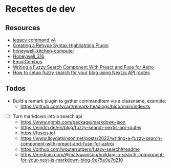 # Recettes de dev

## Resources

- [legacy command v4](https://github.com/alexandre-dos-reis/commands-v4)
- [Creating a Rehype Syntax Highlighting Plugin](https://www.timlrx.com/blog/creating-a-rehype-syntax-highlighting-plugin)
- [honeywell-kitchen-computer](https://4.bp.blogspot.com/-QnZPd2Dg9oM/W_BluoMy3DI/AAAAAAADW-Q/zEgHpLOBhDURqo52t0eflopXbxzbnDZawCLcBGAs/s1600/honeywell-kitchen-computer.jpg)
- [Honeywell_316](https://en.wikipedia.org/wiki/Honeywell_316)
- [EmojiCombos](https://emojicombos.com/cooking)
- [Writing a Fuzzy Search Component With Preact and Fuse for Astro](https://www.lloydatkinson.net/posts/2022/writing-a-fuzzy-search-component-with-preact-and-fuse-for-astro/)
- [How to setup fuzzy search for your blog using Next.js API routes](https://eindm.de/en/blog/fuzzy-search-nextjs-api-routes)

## Todos

- Build a remark plugin to gather commandItem via a classname, example:
  - https://github.com/vcarl/remark-headings/blob/main/index.ts
- [ ] Turn markdown into a search api
  - https://www.npmjs.com/package/markdown-json
  - https://eindm.de/en/blog/fuzzy-search-nextjs-api-routes
  - https://fusejs.io/
  - https://www.lloydatkinson.net/posts/2022/writing-a-fuzzy-search-component-with-preact-and-fuse-for-astro/
  - https://github.com/wouterrutgers/fuzzy-search#readme
  - https://medium.com/@matswainson/building-a-search-component-for-your-next-js-markdown-blog-9e75e0e7d210
